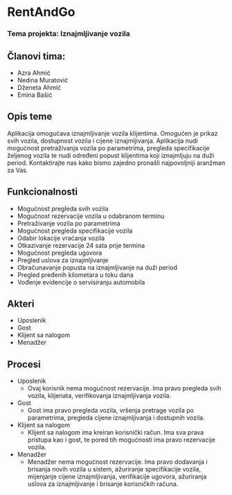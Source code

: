 # RentAndGo
### Tema projekta: Iznajmljivanje vozila
## Članovi tima: 
- Azra Ahmić
- Nedina Muratović
- Dženeta Ahmić
- Emina Bašić
## Opis teme
Aplikacija omogućava iznajmljivanje vozila klijentima. Omogućen je prikaz svih vozila, dostupnost vozila i cijene iznajmljivanja. Aplikacija nudi mogućnost pretraživanja vozila po parametrima, pregleda specifikacije željenog vozila te nudi određeni popust klijentima koji iznajmljuju na duži period. Kontaktirajte nas kako bismo zajedno pronašli najpovoljniji aranžman za Vas.
## Funkcionalnosti
- Mogućnost pregleda svih vozila
- Mogućnost rezervacije vozila u odabranom terminu
- Pretraživanje vozila po parametrima
- Mogućnost pregleda specifikacije vozila
- Odabir lokacije vraćanja vozila
- Otkazivanje rezervacije 24 sata prije termina
- Mogućnost pregleda ugovora 
- Pregled uslova za iznajmljivanje
- Obračunavanje popusta na iznajmljivanje na duži period 
- Pregled pređenih kilometara u toku dana
- Vođenje evidencije o servisiranju automobila
## Akteri
- Uposlenik
- Gost
- Klijent sa nalogom
- Menadžer
## Procesi
- Uposlenik
   - Ovaj korisnik nema mogućnost rezervacije. Ima pravo pregleda svih vozila, klijenata, verifikovanja iznajmljivanja vozila.
- Gost
   - Gost ima pravo pregleda vozila, vršenja pretrage vozila po parametrima, pregleda cijene iznajmljivanja i dostupnih vozila.
- Klijent sa nalogom
   - Klijent sa nalogom ima kreiran korisnički račun. Ima sva prava pristupa kao i gost, te pored tih mogućnosti ima pravo rezervacije vozila.
- Menadžer
   - Menadžer nema mogućnost rezervacije. Ima pravo dodavanja i brisanja novih vozila u sistem, ažuriranje specifikacije vozila, mijenjanje cijene iznajmljivanja, verifikacije ugovora, ažuriranja uslova za iznajmljivanje i brisanje korisničkih računa.
  



